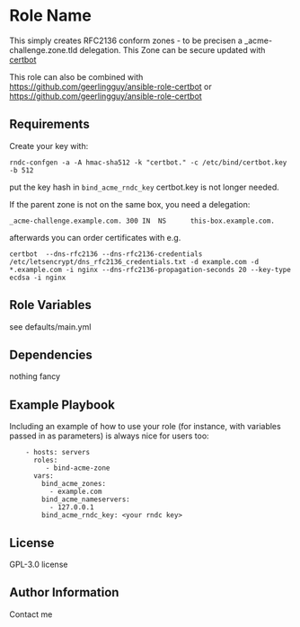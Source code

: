 Role Name
=========

This simply creates RFC2136 conform zones - to be precisen a _acme-challenge.zone.tld delegation. This Zone can be secure updated with [certbot](https://certbot-dns-rfc2136.readthedocs.io/en/stable/)

This role can also be combined with https://github.com/geerlingguy/ansible-role-certbot or https://github.com/geerlingguy/ansible-role-certbot


Requirements
------------

Create your key with: 

`rndc-confgen -a -A hmac-sha512 -k "certbot." -c /etc/bind/certbot.key -b 512`

put the key hash in `bind_acme_rndc_key` certbot.key is not longer needed.

If the parent zone is not on the same box, you need a delegation: 
```
_acme-challenge.example.com. 300 IN  NS      this-box.example.com.
```

afterwards you can order certificates with e.g.

```
certbot  --dns-rfc2136 --dns-rfc2136-credentials /etc/letsencrypt/dns_rfc2136_credentials.txt -d example.com -d *.example.com -i nginx --dns-rfc2136-propagation-seconds 20 --key-type ecdsa -i nginx
```

Role Variables
--------------

see defaults/main.yml

Dependencies
------------

nothing fancy

Example Playbook
----------------

Including an example of how to use your role (for instance, with variables passed in as parameters) is always nice for users too:
```
    - hosts: servers
      roles:
         - bind-acme-zone
      vars:
        bind_acme_zones:
          - example.com
        bind_acme_nameservers:
          - 127.0.0.1      
        bind_acme_rndc_key: <your rndc key>
```
License
-------

GPL-3.0 license

Author Information
------------------

Contact me

